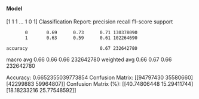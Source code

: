 #### Model
[1 1 1 ... 1 0 1]
Classification Report:
              precision    recall  f1-score   support

           0       0.69      0.73      0.71 130378090
           1       0.63      0.59      0.61 102264690

    accuracy                           0.67 232642780
   macro avg       0.66      0.66      0.66 232642780
weighted avg       0.66      0.67      0.66 232642780

Accuracy: 0.6652355039773854
Confusion Matrix:
[[94797430 35580660]
 [42299883 59964807]]
Confusion Matrix (%):
[[40.74806448 15.29411744]
 [18.18233216 25.77548592]]
